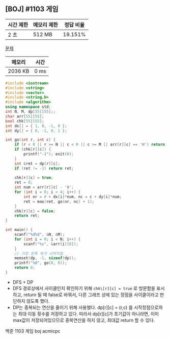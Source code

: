 ## [BOJ] #1103 게임

| 시간 제한 | 메모리 제한 | 정답 비율 |
| --------- | ----------- | --------- |
| 2 초      | 512 MB      | 19.151%   |

[문제](https://www.acmicpc.net/problem/1103)



| 메모리  | 시간 |
| ------- | ---- |
| 2036 KB | 0 ms |

```c++
#include <iostream>
#include <string>
#include <vector>
#include <string.h>
#include <algorithm>
using namespace std;
int N, M, dp[55][55];;
char arr[55][55];
bool chk[55][55];
int dx[] = { 1, 0, -1, 0 };
int dy[] = { 0, -1, 0, 1 };

int go(int r, int c) {	
	if (r < 0 || r >= N || c < 0 || c >= M || arr[r][c] == 'H') return 0;
	if (chk[r][c]) {
		printf("-1"); exit(0);
	}
	int &ret = dp[r][c];
	if (ret != -1) return ret;
	
	chk[r][c] = true;
	ret = 0;
	int num = arr[r][c] - '0';
	for (int i = 0; i < 4; i++) {
		int nr = r + dx[i]*num, nc = c + dy[i]*num;
		ret = max(ret, go(nr, nc) + 1);
	}
	chk[r][c] = false;
	return ret;
}

int main() {
	scanf("%d%d", &N, &M);
	for (int i = 0; i < N; i++) {
		scanf("%s", &arr[i][0]);
	}
	// 가장 왼쪽 위가 시작지점
	memset(dp, -1, sizeof(dp));
	printf("%d", go(0, 0));
	return 0;
}
```

- DFS + DP
- DFS 경로상에서 사이클인지 확인하기 위해 `chk\[r][c] = true` 로 방문함을 표시하고, return 될 때 false로 바꿔서, 다른 그래프 상에 있는 정점을 사이클이라고 판단하지 않도록 했다.
- DP는 중복되는 연산을 줄이기 위해 사용했다. dp\[r][c] = (r,c) 를 시작정점으로하는 최대 이동 횟수를 저장하고 있다. 따라서 dp\[r][c]가 초기값이 아니라면, 이미 max값이 저장되어있으므로 중복연산을 하지 않고, 최대값 return 할 수 있다.



백준 1103 게임 boj acmicpc

